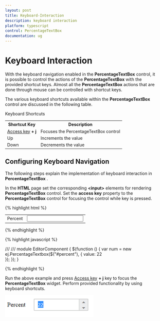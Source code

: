 ```yaml
---
layout: post
title: Keyboard-Interaction
description: keyboard interaction
platform: typescript
control: PercentageTextBox 
documentation: ug
---
```


# Keyboard Interaction

With the keyboard navigation enabled in the **PercentageTextBox** control, it is possible to control the actions of the **PercentageTextBox** with the provided shortcut keys. Almost all the **PercentageTextBox** actions that are done through mouse can be controlled with shortcut keys.

The various keyboard shortcuts available within the **PercentageTextBox** control are discussed in the following table. 

Keyboard Shortcuts

<table>
<tr>
<th>
Shortcut Key</th><th>
Description</th></tr>
<tr>
<td>
<a href="http://en.wikipedia.org/wiki/Access_key">Access key</a><b> + j</b></td><td>
Focuses the PercentageTextBox<b> </b>control</td></tr>
<tr>
<td>
Up</td><td>
Increments the value</td></tr>
<tr>
<td>
Down</td><td>
Decrements the value</td></tr>
</table>

## Configuring Keyboard Navigation

The following steps explain the implementation of keyboard interaction in **PercentageTextBox** .

In the **HTML** page set the corresponding **&lt;input&gt;** elements for rendering **PercentageTextBox** control. Set the **access key** property to the **PercentageTextBox** control for focusing the control while key is pressed.



{% highlight html %}

<table cellpadding="10">
    <tbody>
        <tr>
            <td>
                <label for="percent">Percent</label>
            </td>
            <td>
                <input id="percent" type="text" accesskey="j" />
            </td>
        </tr>
    </tbody>
</table>

{% endhighlight %}

{% highlight javascript %}


/// <reference path="tsfiles/jquery.d.ts" />
/// <reference path="tsfiles/ej.web.all.d.ts" />
module EditorComponent {
    $(function () {
        var num = new ej.PercentageTextbox($("#percent"), {
            value: 22            
        });
    });
}  


{% endhighlight %}

Run the above example and press [Access key](http://en.wikipedia.org/wiki/Access_key) **+ j** key to focus the **PercentageTextBox** widget. Perform provided functionality by using keyboard shortcuts.



![](Keyboard-Interaction_images/Keyboard-Interaction_img1.png) 





















